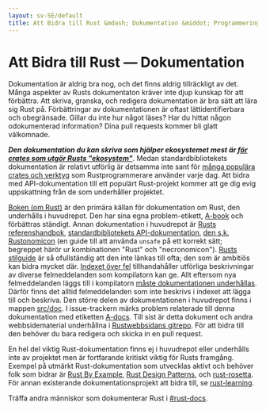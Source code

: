 ```yaml
---
layout: sv-SE/default
title: Att Bidra till Rust &mdash; Dokumentation &middot; Programmeringsspråket Rust
---
```


# Att Bidra till Rust &mdash; Dokumentation

Dokumentation är aldrig bra nog, och det finns aldrig tillräckligt av det.
Många aspekter av Rusts dokumentaton kräver inte djup kunskap för att förbättra.
Att skriva, granska, och redigera dokumentation är bra sätt att lära sig Rust på.
Förbättringar av dokumentationen är oftast lättidentifierbara och obegränsade.
Gillar du inte hur något läses? Har du hittat någon odokumenterad information?
Dina pull requests kommer bli glatt välkomnade.

***Den dokumentation du kan skriva som hjälper ekosystemet mest är
[för crates som utgör Rusts "ekosystem"][crate_docs]***. Medan standardbibliotekets
dokumentation är relativt utförlig är detsamma inte sant för
[många populära crates och verktyg][awesome-rust] som Rustprogrammerare
använder varje dag. Att bidra med API-dokumentation till ett populärt Rust-projekt
kommer att ge dig evig uppskattning från de som underhåller projektet.

[Boken (om Rust)][The Book] är den primära källan för dokumentation om Rust,
den underhålls i huvudrepot. Den har sina egna problem-etikett, [A-book] och
förbättras ständigt. Annan dokumentation i huvudrepot är
[Rusts referenshandbok][The Rust Reference],
[standardbibliotekets API-dokumentation][std],
[den s.k. Rustonomicon][The Rustonomicon] (en guide till att använda `unsafe`
på ett korrekt sätt; begreppet härör ur kombinationen "Rust" och "necronomicon").
[Rusts stilguide][Rust Style Guidelines] är så ofullständig att den inte länkas
till ofta; den som är ambitiös kan bidra mycket där. [Indexet över fel][err]
tillhandahåller utförliga beskrivningar av diverse felmeddelanden som kompilatorn
kan ge. Allt eftersom nya felmeddelanden läggs till i kompilatorn
[måste dokumentationen underhållas][err-issue]. Därför finns det alltid
felmeddelanden som inte beskrivs i indexet att lägga till och beskriva.
Den större delen av dokumentationen i huvudrepot finns i mappen [src/doc].
I issue-trackern märks problem relaterade till denna dokumentation med etiketten
[A-docs]. Till sist är detta dokument och andra webbsidematerial underhållna i
[Rustwebbsidans gitrepo][Rust website Git repository]. För att bidra till den
behöver du bara redigera och skicka in en pull request.

En hel del viktig Rust-dokumentation finns ej i huvudrepot eller underhålls inte
av projektet men är fortfarande kritiskt viktig för Rusts framgång.
Exempel på utmärkt Rust-dokumentation som utvecklas aktivt och behöver folk som
bidrar är [Rust By Example], [Rust Design Patterns], och [rust-rosetta].
För annan existerande dokumentationsprojekt att bidra till, se [rust-learning].

Träffa andra människor som dokumenterar Rust i [#rust-docs].

<!--
TODO: blogging, translation
-->

[#rust-docs]: https://kiwiirc.com/nextclient/#ircs://irc.mozilla.org:6697/#rust-docs?nick=rustacean??
[A-book]: https://github.com/rust-lang/rust/issues?q=is%3Aopen+is%3Aissue+label%3AA-book
[A-docs]: https://github.com/rust-lang/rust/issues?q=is%3Aopen+is%3Aissue+label%3AA-docs
[Rust By Example]: https://github.com/rust-lang/rust-by-example
[Rust Design Patterns]: https://github.com/nrc/patterns
[Rust Style Guidelines]: https://doc.rust-lang.org/style/index.html
[The Book]: https://doc.rust-lang.org/book/index.html
[The Rust Reference]: https://doc.rust-lang.org/reference
[The Rustonomicon]: https://doc.rust-lang.org/nomicon/index.html
[awesome-rust]: https://github.com/kud1ing/awesome-rust
[crate_docs]: https://users.rust-lang.org/t/lets-talk-about-ecosystem-documentation/2791
[err-issue]: https://github.com/rust-lang/rust/issues/24407
[err]: https://doc.rust-lang.org/error-index.html
[rust-learning]: https://github.com/ctjhoa/rust-learning
[rust-rosetta]: https://github.com/Hoverbear/rust-rosetta
[src/doc]: https://github.com/rust-lang/rust/tree/master/src/doc
[std]: https://doc.rust-lang.org/std/index.html
[Rust website Git repository]: https://github.com/rust-lang/rust-www
